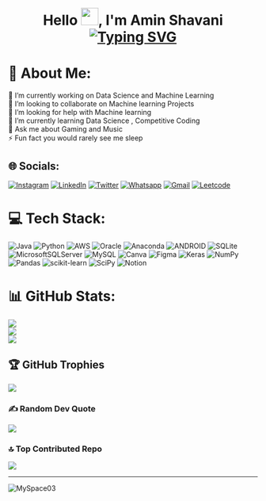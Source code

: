 <h1 align="center">
<br>Hello <img src="https://media.giphy.com/media/hvRJCLFzcasrR4ia7z/giphy.gif" width="35">, I'm Amin Shavani 
<br><a href="https://git.io/typing-svg"><img src="https://readme-typing-svg.demolab.com?font=Fira+Code&pause=1000&color=999999&center=true&vCenter=true&width=435&lines=I+am+a+Software+Developer+;I+am+a+Data+Scientist+;I+am+a+Data+Analyst" alt="Typing SVG" /></a></</h1>


# 💫 About Me:
🔭 I’m currently working on Data Science and Machine Learning<br>👯 I’m looking to collaborate on Machine learning Projects<br>🤝 I’m looking for help with Machine learning<br>🌱 I’m currently learning Data Science , Competitive Coding<br>💬 Ask me about Gaming and Music<br>⚡ Fun fact you would rarely see me sleep


## 🌐 Socials:
[![Instagram](https://img.shields.io/badge/Instagram-%23E4405F.svg?logo=Instagram&logoColor=white)](https://www.instagram.com/amin_shavani/) [![LinkedIn](https://img.shields.io/badge/LinkedIn-%230077B5.svg?logo=linkedin&logoColor=white)](https://www.linkedin.com/in/amin-shavani/) [![Twitter](https://img.shields.io/badge/Twitter-%231DA1F2.svg?logo=Twitter&logoColor=white)](https://twitter.com/AminShavani) 
<a href="https://wa.me/+918735991378"><img src="https://img.shields.io/badge/whatsapp-%2325D366.svg?style=plastic&amp;logo=whatsapp&amp;logoColor=white" alt="Whatsapp"></a>
<a href="mailto:aminshavani@gmail.com"><img img="" src="https://img.shields.io/badge/gmail-%23EA4335.svg?style=plastic&amp;logo=gmail&amp;logoColor=white" alt="Gmail"></a>
<a href="https://www.leetcode.com/Amin03/"><img alt="Leetcode" src="https://img.shields.io/badge/leetcode%20-%23FFA116.svg?style=plastic&amp;logo=leetcode&amp;logoColor=black"></a>

# 💻 Tech Stack:
![Java](https://img.shields.io/badge/java-%23ED8B00.svg?style=flat&logo=java&logoColor=white) ![Python](https://img.shields.io/badge/python-3670A0?style=flat&logo=python&logoColor=ffdd54) ![AWS](https://img.shields.io/badge/AWS-%23FF9900.svg?style=flat&logo=amazon-aws&logoColor=white) ![Oracle](https://img.shields.io/badge/Oracle-F80000?style=flat&logo=oracle&logoColor=white) ![Anaconda](https://img.shields.io/badge/Anaconda-%2344A833.svg?style=flat&logo=anaconda&logoColor=white) ![ANDROID](https://img.shields.io/badge/android-%2320232a.svg?style=flat&logo=android&logoColor=%a4c639) ![SQLite](https://img.shields.io/badge/sqlite-%2307405e.svg?style=flat&logo=sqlite&logoColor=white) ![MicrosoftSQLServer](https://img.shields.io/badge/Microsoft%20SQL%20Sever-CC2927?style=flat&logo=microsoft%20sql%20server&logoColor=white) ![MySQL](https://img.shields.io/badge/mysql-%2300f.svg?style=flat&logo=mysql&logoColor=white) ![Canva](https://img.shields.io/badge/Canva-%2300C4CC.svg?style=flat&logo=Canva&logoColor=white) 	![Figma](https://img.shields.io/badge/figma-%23F24E1E.svg?style=flat&logo=figma&logoColor=white) ![Keras](https://img.shields.io/badge/Keras-%23D00000.svg?style=flat&logo=Keras&logoColor=white) ![NumPy](https://img.shields.io/badge/numpy-%23013243.svg?style=flat&logo=numpy&logoColor=white) ![Pandas](https://img.shields.io/badge/pandas-%23150458.svg?style=flat&logo=pandas&logoColor=white) ![scikit-learn](https://img.shields.io/badge/scikit--learn-%23F7931E.svg?style=flat&logo=scikit-learn&logoColor=white) ![SciPy](https://img.shields.io/badge/SciPy-%230C55A5.svg?style=flat&logo=scipy&logoColor=%white) ![Notion](https://img.shields.io/badge/Notion-%23000000.svg?style=flat&logo=notion&logoColor=white)
# 📊 GitHub Stats:
![](https://github-readme-stats.vercel.app/api?username=MySpace03&theme=nightowl&hide_border=false&include_all_commits=true&count_private=true)<br/>
![](https://github-readme-streak-stats.herokuapp.com/?user=MySpace03&theme=nightowl&hide_border=false)<br/>
![](https://github-readme-stats.vercel.app/api/top-langs/?username=MySpace03&theme=nightowl&hide_border=false&include_all_commits=true&count_private=true&layout=compact)

## 🏆 GitHub Trophies
![](https://github-profile-trophy.vercel.app/?username=MySpace03&theme=algolia&no-frame=false&no-bg=false&margin-w=4)

### ✍️ Random Dev Quote
![](https://quotes-github-readme.vercel.app/api?type=vetical&theme=tokyonight)

### 🔝 Top Contributed Repo
![](https://github-contributor-stats.vercel.app/api?username=MySpace03&limit=5&theme=chalk&combine_all_yearly_contributions=true)

---
<img src="https://komarev.com/ghpvc/?username=GITHUB-USERNAME&label=Profile%20views&color=ce9927&style=flat" alt="MySpace03" /> </p>

